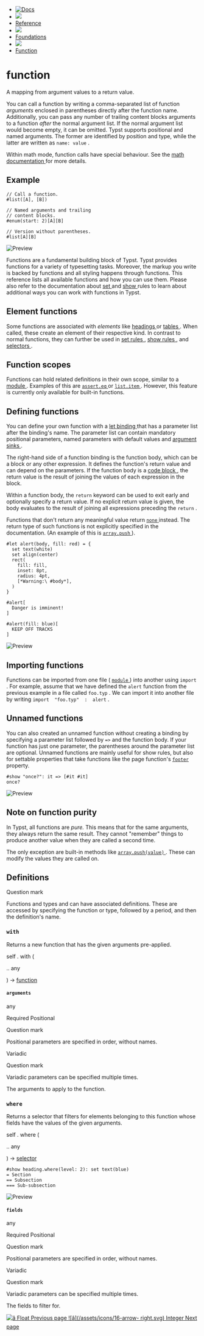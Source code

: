   * [ ![Docs](/assets/icons/16-docs-dark.svg) ](/docs)
  * ![](/assets/icons/16-arrow-right.svg)
  * [ Reference ](/docs/reference/)
  * ![](/assets/icons/16-arrow-right.svg)
  * [ Foundations ](/docs/reference/foundations/)
  * ![](/assets/icons/16-arrow-right.svg)
  * [ Function ](/docs/reference/foundations/function/)

#  function

A mapping from argument values to a return value.

You can call a function by writing a comma-separated list of function
_arguments_ enclosed in parentheses directly after the function name.
Additionally, you can pass any number of trailing content blocks arguments to
a function _after_ the normal argument list. If the normal argument list would
become empty, it can be omitted. Typst supports positional and named
arguments. The former are identified by position and type, while the latter
are written as ` name: value ` .

Within math mode, function calls have special behaviour. See the [ math
documentation ](/docs/reference/math/) for more details.

##  Example

    
    
    // Call a function.
    #list([A], [B])
    
    // Named arguments and trailing
    // content blocks.
    #enum(start: 2)[A][B]
    
    // Version without parentheses.
    #list[A][B]
    

![Preview](/assets/docs/h8ulslRsTYE05Pu4qy5C6AAAAAAAAAAA.png)

Functions are a fundamental building block of Typst. Typst provides functions
for a variety of typesetting tasks. Moreover, the markup you write is backed
by functions and all styling happens through functions. This reference lists
all available functions and how you can use them. Please also refer to the
documentation about [ set ](/docs/reference/styling/#set-rules) and [ show
](/docs/reference/styling/#show-rules) rules to learn about additional ways
you can work with functions in Typst.

##  Element functions

Some functions are associated with _elements_ like [ headings
](/docs/reference/model/heading/) or [ tables ](/docs/reference/model/table/)
. When called, these create an element of their respective kind. In contrast
to normal functions, they can further be used in [ set rules
](/docs/reference/styling/#set-rules) , [ show rules
](/docs/reference/styling/#show-rules) , and [ selectors
](/docs/reference/foundations/selector/) .

##  Function scopes

Functions can hold related definitions in their own scope, similar to a [
module ](/docs/reference/scripting/#modules) . Examples of this are [ `
assert.eq ` ](/docs/reference/foundations/assert/#definitions-eq) or [ `
list.item ` ](/docs/reference/model/list/#definitions-item) . However, this
feature is currently only available for built-in functions.

##  Defining functions

You can define your own function with a [ let binding
](/docs/reference/scripting/#bindings) that has a parameter list after the
binding's name. The parameter list can contain mandatory positional
parameters, named parameters with default values and [ argument sinks
](/docs/reference/foundations/arguments/) .

The right-hand side of a function binding is the function body, which can be a
block or any other expression. It defines the function's return value and can
depend on the parameters. If the function body is a [ code block
](/docs/reference/scripting/#blocks) , the return value is the result of
joining the values of each expression in the block.

Within a function body, the ` return ` keyword can be used to exit early and
optionally specify a return value. If no explicit return value is given, the
body evaluates to the result of joining all expressions preceding the ` return
` .

Functions that don't return any meaningful value return [ ` none `
](/docs/reference/foundations/none/ "`none`") instead. The return type of such
functions is not explicitly specified in the documentation. (An example of
this is [ ` array.push ` ](/docs/reference/foundations/array/#definitions-push
"`array.push`") ).

    
    
    #let alert(body, fill: red) = {
      set text(white)
      set align(center)
      rect(
        fill: fill,
        inset: 8pt,
        radius: 4pt,
        [*Warning:\ #body*],
      )
    }
    
    #alert[
      Danger is imminent!
    ]
    
    #alert(fill: blue)[
      KEEP OFF TRACKS
    ]
    

![Preview](/assets/docs/56wK4TQtzRt7_B3OQOxb7QAAAAAAAAAA.png)

##  Importing functions

Functions can be imported from one file ( [ ` module `
](/docs/reference/scripting/#modules) ) into another using ` import  ` . For
example, assume that we have defined the ` alert ` function from the previous
example in a file called ` foo.typ ` . We can import it into another file by
writing ` import  "foo.typ"  :  alert ` .

##  Unnamed functions

You can also created an unnamed function without creating a binding by
specifying a parameter list followed by ` => ` and the function body. If your
function has just one parameter, the parentheses around the parameter list are
optional. Unnamed functions are mainly useful for show rules, but also for
settable properties that take functions like the page function's [ ` footer `
](/docs/reference/layout/page/#parameters-footer) property.

    
    
    #show "once?": it => [#it #it]
    once?
    

![Preview](/assets/docs/yXee-w_McX_Uho7Ghovc-QAAAAAAAAAA.png)

##  Note on function purity

In Typst, all functions are _pure._ This means that for the same arguments,
they always return the same result. They cannot "remember" things to produce
another value when they are called a second time.

The only exception are built-in methods like [ ` array.push(value) `
](/docs/reference/foundations/array/#definitions-push) . These can modify the
values they are called on.

##  Definitions

Question mark

Functions and types and can have associated definitions. These are accessed by
specifying the function or type, followed by a period, and then the
definition's name.

###  ` with `

Returns a new function that has the given arguments pre-applied.

self  .  with  (

..  any

)  -> [ function ](/docs/reference/foundations/function/)

####  ` arguments `

any

Required  Positional

Question mark

Positional parameters are specified in order, without names.

Variadic

Question mark

Variadic parameters can be specified multiple times.

The arguments to apply to the function.

###  ` where `

Returns a selector that filters for elements belonging to this function whose
fields have the values of the given arguments.

self  .  where  (

..  any

)  -> [ selector ](/docs/reference/foundations/selector/)

    
    
    #show heading.where(level: 2): set text(blue)
    = Section
    == Subsection
    === Sub-subsection
    

![Preview](/assets/docs/VOR4DpWIitR8ukDkDB2RigAAAAAAAAAA.png)

####  ` fields `

any

Required  Positional

Question mark

Positional parameters are specified in order, without names.

Variadic

Question mark

Variadic parameters can be specified multiple times.

The fields to filter for.

[ ![â](/assets/icons/16-arrow-right.svg) Float  Previous page
](/docs/reference/foundations/float/) [ ![â](/assets/icons/16-arrow-
right.svg) Integer  Next page  ](/docs/reference/foundations/int/)


